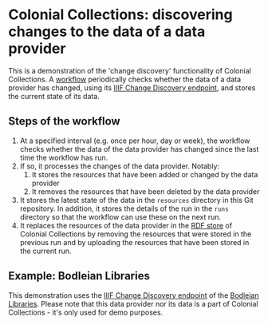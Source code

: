 # Colonial Collections: discovering changes to the data of a data provider

This is a demonstration of the 'change discovery' functionality of Colonial Collections. A [workflow](.github/workflows/process-changes.yaml) periodically checks whether the data of a data provider has changed, using its [IIIF Change Discovery endpoint](https://iiif.io/api/discovery/1.0/), and stores the current state of its data.

## Steps of the workflow

1. At a specified interval (e.g. once per hour, day or week), the workflow checks whether the data of the data provider has changed since the last time the workflow has run.
1. If so, it processes the changes of the data provider. Notably:
    1. It stores the resources that have been added or changed by the data provider
    1. It removes the resources that have been deleted by the data provider
1. It stores the latest state of the data in the `resources` directory in this Git repository. In addition, it stores the details of the run in the `runs` directory so that the workflow can use these on the next run.
1. It replaces the resources of the data provider in the [RDF store](https://colonial-heritage.triply.cc/data-hub-development/iiif-change-discovery-demo/graphs) of Colonial Collections by removing the resources that were stored in the previous run and by uploading the resources that have been stored in the current run.

## Example: Bodleian Libraries

This demonstration uses the [IIIF Change Discovery endpoint](https://iiif.bodleian.ox.ac.uk/iiif/activity/all-changes) of the [Bodleian Libraries](https://digital.bodleian.ox.ac.uk/). Please note that this data provider nor its data is a part of Colonial Collections - it's only used for demo purposes.
